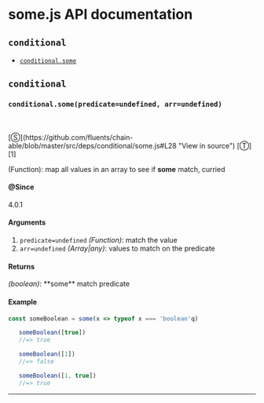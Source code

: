 # some.js API documentation

<!-- div class="toc-container" -->

<!-- div -->

## `conditional`
* <a href="#conditional-prototype-some"  data-meta="some predicate undefined arr undefined"  data-call="some predicate undefined arr undefined"  data-category="Methods"  data-description="Function map all values in an array to see if some match curried"  data-name="some"  data-member="conditional"  data-all="meta some predicate undefined arr undefined call some predicate undefined arr undefined category Methods description Function map all values in an array to see if some match curried name some member conditional see notes todos klassProps" >`conditional.some`</a>

<!-- /div -->

<!-- /div -->

<!-- div class="doc-container" -->

<!-- div -->

## `conditional`

<!-- div -->

<h3 id="conditional-prototype-some" data-member="conditional" data-category="Methods" data-name="some"><code>conditional.some(predicate=undefined, arr=undefined)</code></h3>
<br>
<br>
[&#x24C8;](https://github.com/fluents/chain-able/blob/master/src/deps/conditional/some.js#L28 "View in source") [&#x24C9;][1]

(Function): map all values in an array to see if **some** match, curried


#### @Since
4.0.1

#### Arguments
1. `predicate=undefined` *(Function)*: match the value
2. `arr=undefined` *(Array|any)*: values to match on the predicate

#### Returns
*(boolean)*: &#42;&#42;some&#42;&#42; match predicate

#### Example
```js
const someBoolean = some(x => typeof x === 'boolean'q)

   someBoolean([true])
   //=> true

   someBoolean([1])
   //=> false

   someBoolean([1, true])
   //=> true
```
---

<!-- /div -->

<!-- /div -->

<!-- /div -->

 [1]: #conditional "Jump back to the TOC."
